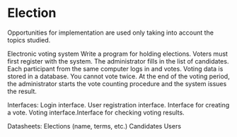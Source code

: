 # Election
Opportunities for implementation are used only taking into account the topics studied.

Electronic voting system
Write a program for holding elections. Voters must first register with the system. The administrator fills in the list of candidates. 
Each participant from the same computer logs in and votes. Voting data is stored in a database. You cannot vote twice. 
At the end of the voting period, the administrator starts the vote counting procedure and the system issues the result.

Interfaces:
Login interface.
User registration interface.
Interface for creating a vote.
Voting interface.Interface for checking voting results.

Datasheets:
Elections (name, terms, etc.) Candidates Users

